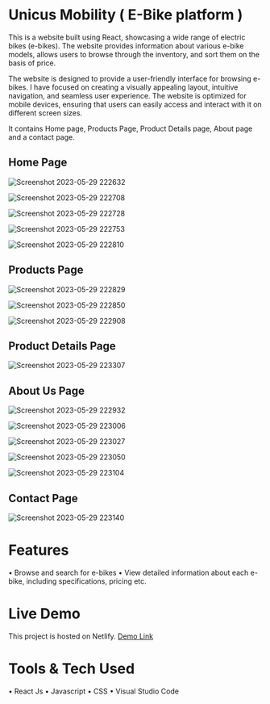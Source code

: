 # Unicus Mobility ( E-Bike platform )

This is a website built using React, showcasing a wide range of electric bikes (e-bikes). The website provides information about various e-bike models, allows users to browse through the inventory, and sort them on the basis of price.

The website is designed to provide a user-friendly interface for browsing e-bikes. I have focused on creating a visually appealing layout, intuitive navigation, and seamless user experience. The website is optimized for mobile devices, ensuring that users can easily access and interact with it on different screen sizes.

It contains Home page, Products Page, Product Details page, About page and a contact page.

## Home Page
![Screenshot 2023-05-29 222632](https://github.com/MohdFahad1/e-bike/assets/98938137/dbb9edd9-5dee-478e-9659-0ed93c7aea56)

![Screenshot 2023-05-29 222708](https://github.com/MohdFahad1/e-bike/assets/98938137/f8a85884-b005-4cdc-b84a-f6f41b17fa66)

![Screenshot 2023-05-29 222728](https://github.com/MohdFahad1/e-bike/assets/98938137/a5ad68e6-8903-4f0c-8547-80a6cbf4f51f)

![Screenshot 2023-05-29 222753](https://github.com/MohdFahad1/e-bike/assets/98938137/1db46243-bcc4-44ff-bbc5-1589dd04040e)

![Screenshot 2023-05-29 222810](https://github.com/MohdFahad1/e-bike/assets/98938137/9d180c45-afb2-420a-bb13-3dc4d00d9196)


## Products Page

![Screenshot 2023-05-29 222829](https://github.com/MohdFahad1/e-bike/assets/98938137/5cf3c620-8fb5-4a6f-ba93-3eb1da7b9bde)

![Screenshot 2023-05-29 222850](https://github.com/MohdFahad1/e-bike/assets/98938137/2b6e0fa2-3ec8-45af-ab8b-74f97b0f5b02)

![Screenshot 2023-05-29 222908](https://github.com/MohdFahad1/e-bike/assets/98938137/224f9ad6-207b-4bca-8b02-a30ebb77c380)



## Product Details Page
![Screenshot 2023-05-29 223307](https://github.com/MohdFahad1/e-bike/assets/98938137/635847af-fc42-448e-b916-5d8b2c433904)



## About Us Page

![Screenshot 2023-05-29 222932](https://github.com/MohdFahad1/e-bike/assets/98938137/5543b7ac-036f-4362-beb8-422200aacbb0)

![Screenshot 2023-05-29 223006](https://github.com/MohdFahad1/e-bike/assets/98938137/2edcb4de-eb07-4f85-9067-66381f8fb282)

![Screenshot 2023-05-29 223027](https://github.com/MohdFahad1/e-bike/assets/98938137/1d4f3ca3-33fc-489e-ab0b-e3d95d68bf97)

![Screenshot 2023-05-29 223050](https://github.com/MohdFahad1/e-bike/assets/98938137/e2c45d91-ce91-49fa-9e34-65e2942086c0)

![Screenshot 2023-05-29 223104](https://github.com/MohdFahad1/e-bike/assets/98938137/5ba5f05f-04f9-47b5-ba18-0f5698901509)



## Contact Page
![Screenshot 2023-05-29 223140](https://github.com/MohdFahad1/e-bike/assets/98938137/ae6cd4f4-3cc9-4c36-9c67-ff6e2f9bab05)


# Features

• Browse and search for e-bikes
• View detailed information about each e-bike, including specifications, pricing etc.
 
# Live Demo
 
 This project is hosted on Netlify.
 [Demo Link](https://unicus-mobility.netlify.app/)
 
 
# Tools & Tech Used

• React Js
• Javascript
• CSS
• Visual Studio Code
